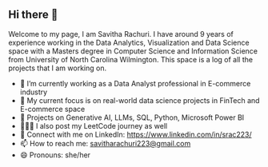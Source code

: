 ## Hi there 👋

Welcome to my page, I am Savitha Rachuri. I have around 9 years of experience working in the Data Analytics, Visualization and Data Science space with a Masters degree in Computer Science and Information Science from University of North Carolina Wilmington. This space is a log of all the projects that I am working on. 
- 🔭 I’m currently working as a Data Analyst professional in E-commerce industry
- 🎯 My current focus is on real-world data science projects in FinTech and E-commerce space
- 🌱 Projects on Generative AI, LLMs, SQL, Python, Microsoft Power BI
- 👩🏾‍💻 I also post my LeetCode journey as well
- 👯 Connect with me on LinkedIn: https://www.linkedin.com/in/srac223/
- 📫 How to reach me: savitharachuri223@gmail.com
- 😄 Pronouns: she/her
